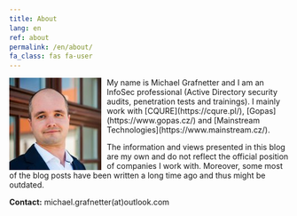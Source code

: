 ```yaml
---
title: About
lang: en
ref: about
permalink: /en/about/
fa_class: fas fa-user
---
```


<img alt="Michael Grafnetter Profile Picture" src="/assets/images/profile_picture.jpg" style="float: left; margin-right: 10px">
My name is Michael Grafnetter and&nbsp;I&nbsp;am an InfoSec professional (Active Directory security audits, penetration tests and&nbsp;trainings).
I&nbsp;mainly work with [CQURE](https://cqure.pl/), [Gopas](https://www.gopas.cz/) and&nbsp;[Mainstream Technologies](https://www.mainstream.cz/).

The&nbsp;information and&nbsp;views presented in&nbsp;this blog are my own and&nbsp;do&nbsp;not reflect the&nbsp;official position of&nbsp;companies I&nbsp;work with. 
Moreover, some most of&nbsp;the blog posts have been written a&nbsp;long time ago and&nbsp;thus might be outdated.

**Contact:** michael.grafnetter(at)outlook.com